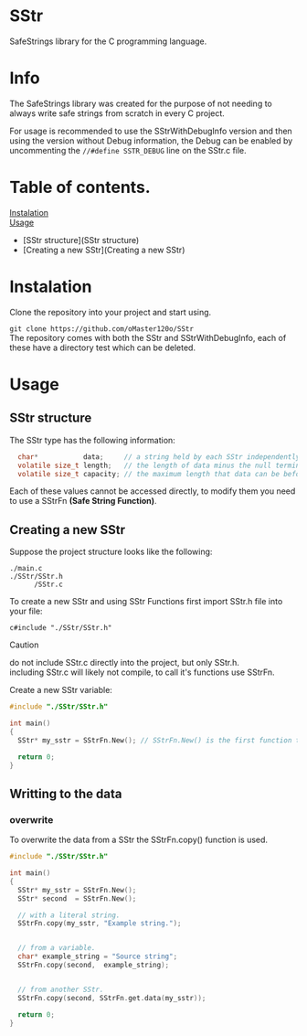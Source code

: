 # SStr  
SafeStrings library for the C programming language.
  
# Info  
The SafeStrings library was created for the purpose of not needing to always write safe strings from scratch in every C project.
  
For usage is recommended to use the SStrWithDebugInfo version and then using the version without Debug information, the Debug can be enabled by uncommenting the `//#define SSTR_DEBUG` line on the SStr.c file.
  
# Table of contents.  
[Instalation](#Instalation)  
[Usage](#Usage)  
 - [SStr structure](SStr structure)
 - [Creating a new SStr](Creating a new SStr)
  
  
# Instalation  
Clone the repository into your project and start using.
  
`git clone https://github.com/oMaster120o/SStr`  
  The repository comes with both the SStr and SStrWithDebugInfo, each of these have a directory test which can be deleted.
  
# Usage  
  
## SStr structure  
The SStr type has the following information:
  
```c
  char*           data;     // a string held by each SStr independently.
  volatile size_t length;   // the length of data minus the null terminator.
  volatile size_t capacity; // the maximum length that data can be before allocating more memory.
```
  
Each of these values cannot be accessed directly, to modify them you need to use a SStrFn **(Safe String Function)**.
  
## Creating a new SStr
Suppose the project structure looks like the following:
  
```
./main.c
./SStr/SStr.h
      /SStr.c
```
  
To create a new SStr and using SStr Functions first import SStr.h file into your file:
  
`c#include "./SStr/SStr.h"`
  
> [!CAUTION]  
> do not include SStr.c directly into the project, but only SStr.h.  
> including SStr.c will likely not compile, to call it's functions use SStrFn.
  
  
Create a new SStr variable:
  
```c
#include "./SStr/SStr.h"

int main()
{
  SStr* my_sstr = SStrFn.New(); // SStrFn.New() is the first function to be used as it allocates and returns a new SStr pointer.

  return 0;
}
```

## Writting to the data
  
### overwrite
  
To overwrite the data from a SStr the SStrFn.copy() function is used.

```c
#include "./SStr/SStr.h"

int main()
{
  SStr* my_sstr = SStrFn.New();
  SStr* second  = SStrFn.New();

  // with a literal string.
  SStrFn.copy(my_sstr, "Example string.");


  // from a variable.
  char* example_string = "Source string";
  SStrFn.copy(second,  example_string);


  // from another SStr.
  SStrFn.copy(second, SStrFn.get.data(my_sstr));

  return 0;
}
```

